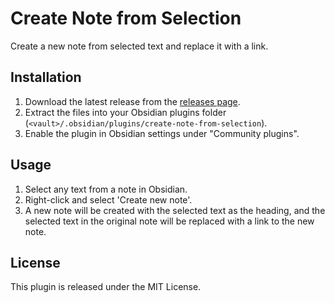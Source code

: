# Create Note from Selection

Create a new note from selected text and replace it with a link.

## Installation

1. Download the latest release from the [releases page](https://github.com/prsidhu/deep-notes/releases).
2. Extract the files into your Obsidian plugins folder (`<vault>/.obsidian/plugins/create-note-from-selection`).
3. Enable the plugin in Obsidian settings under "Community plugins".

## Usage

1. Select any text from a note in Obsidian.
2. Right-click and select 'Create new note'.
3. A new note will be created with the selected text as the heading, and the selected text in the original note will be replaced with a link to the new note.

## License

This plugin is released under the MIT License.

